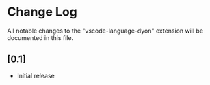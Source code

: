 # Change Log

All notable changes to the "vscode-language-dyon" extension will be documented in this file.

## [0.1]

- Initial release
